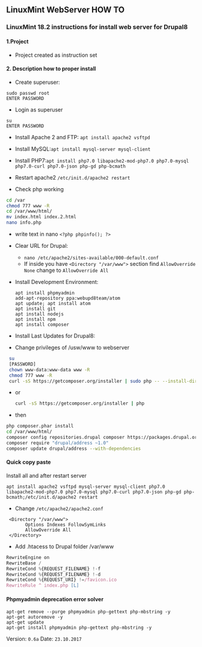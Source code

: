 ## LinuxMint WebServer HOW TO

### LinuxMint 18.2 instructions for install web server for Drupal8

#### 1.Project
 * Project created as instruction set
#### 2. Description how to proper install
 * Create superuser:
  ```
  sudo passwd root
  ENTER PASSWORD
  ```
 * Login as superuser
  ```
  su
  ENTER PASSWORD
  ```

 * Install Apache 2 and FTP: `apt install apache2 vsftpd`

 * Install MySQL:`apt install mysql-server mysql-client`

 * Install PHP7:`apt install php7.0 libapache2-mod-php7.0 php7.0-mysql php7.0-curl php7.0-json php-gd php-bcmath`
 * Restart apache2 `/etc/init.d/apache2 restart
`
 * Check php working
  ```bash
  cd /var
  chmod 777 www -R
  cd /var/www/html/
  mv index.html index.2.html
  nano info.php

  ```

   * write text in nano `<?php phpinfo(); ?>`

 * Clear URL for Drupal:
   * `nano /etc/apache2/sites-available/000-default.conf`
   * If inside you have `<Directory "/var/www">` section find `AllowOverride None` change to `AllowOverride All`

* Install Development Environment:
  ```
  apt install phpmyadmin
  add-apt-repository ppa:webupd8team/atom
  apt update; apt install atom
  apt install git
  apt install nodejs
  apt install npm
  apt install composer
  ```
* Install Last Updates for Drupal8:
* Change privileges of /usw/www to webserver
 ```bash
  su
  [PASSWORD]
  chown www-data:www-data www -R
  chmod 777 www -R
  curl -sS https://getcomposer.org/installer | sudo php -- --install-dir=/usr/local/bin --filename=composer
  ```
* or
  ```bash
  curl -sS https://getcomposer.org/installer | php
  ```
* then
 ```bash
 php composer.phar install
 cd /var/www/html/
 composer config repositories.drupal composer https://packages.drupal.org/8
 composer require "drupal/address ~1.0"
 composer update drupal/address --with-dependencies
 ```
#### Quick copy paste
 Install all and after restart server
 ```
 apt install apache2 vsftpd mysql-server mysql-client php7.0 libapache2-mod-php7.0 php7.0-mysql php7.0-curl php7.0-json php-gd php-bcmath;/etc/init.d/apache2 restart
 ```
 * Change `/etc/apache2/apache2.conf`
 ```
  <Directory "/var/www">
        Options Indexes FollowSymLinks
        AllowOverride All
  </Directory>
 ```
 * Add .htacess to Drupal folder /var/www
 ```JavaScript
 RewriteEngine on
 RewriteBase /
 RewriteCond %{REQUEST_FILENAME} !-f
 RewriteCond %{REQUEST_FILENAME} !-d
 RewriteCond %{REQUEST_URI} !=/favicon.ico
 RewriteRule ^ index.php [L]
 ```

#### Phpmyadmin deprecation error solver
 ```
 apt-get remove --purge phpmyadmin php-gettext php-mbstring -y
 apt-get autoremove -y
 apt-get update
 apt-get install phpmyadmin php-gettext php-mbstring -y
 ```

  Version: `0.6a`
  Date: `23.10.2017`
